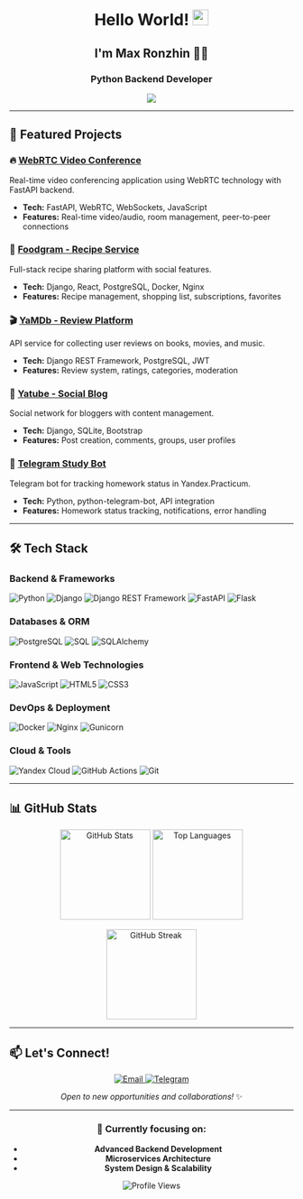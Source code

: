 <h1 align="center">Hello World! <img src="https://github.com/blackcater/blackcater/raw/main/images/Hi.gif" height="28" width="28"/></h1>
<h2 align="center">I'm Max Ronzhin 👨‍💻</h2>
<h3 align="center">Python Backend Developer</h3>

<p align="center">
  <img src="https://readme-typing-svg.herokuapp.com/?lines=Welcome+to+my+GitHub+profile!;Building+scalable+web+applications;Python+%7C+Django+%7C+FastAPI+%7C+Docker&center=true&width=500&height=50&color=00a8ff&vCenter=true&size=22">
</p>

---

## 🚀 Featured Projects

### 🔥 [WebRTC Video Conference](https://github.com/MaxRonzhin/FastAPI_video-conference)
Real-time video conferencing application using WebRTC technology with FastAPI backend.
- **Tech:** FastAPI, WebRTC, WebSockets, JavaScript
- **Features:** Real-time video/audio, room management, peer-to-peer connections

### 🍕 [Foodgram - Recipe Service](https://github.com/MaxRonzhin/foodgram-project-react)
Full-stack recipe sharing platform with social features.
- **Tech:** Django, React, PostgreSQL, Docker, Nginx
- **Features:** Recipe management, shopping list, subscriptions, favorites

### 🎬 [YaMDb - Review Platform](https://github.com/MaxRonzhin/yamdb_final)
API service for collecting user reviews on books, movies, and music.
- **Tech:** Django REST Framework, PostgreSQL, JWT
- **Features:** Review system, ratings, categories, moderation

### 📝 [Yatube - Social Blog](https://github.com/MaxRonzhin/yatube_project)
Social network for bloggers with content management.
- **Tech:** Django, SQLite, Bootstrap
- **Features:** Post creation, comments, groups, user profiles

### 🤖 [Telegram Study Bot](https://github.com/MaxRonzhin/api_sp1_bot)
Telegram bot for tracking homework status in Yandex.Practicum.
- **Tech:** Python, python-telegram-bot, API integration
- **Features:** Homework status tracking, notifications, error handling

---

## 🛠 Tech Stack

### **Backend & Frameworks**
![Python](https://img.shields.io/badge/Python-3776AB?style=for-the-badge&logo=python&logoColor=white)
![Django](https://img.shields.io/badge/Django-092E20?style=for-the-badge&logo=django&logoColor=white)
![Django REST Framework](https://img.shields.io/badge/DRF-ff1709?style=for-the-badge&logo=django&logoColor=white)
![FastAPI](https://img.shields.io/badge/FastAPI-009688?style=for-the-badge&logo=fastapi&logoColor=white)
![Flask](https://img.shields.io/badge/Flask-000000?style=for-the-badge&logo=flask&logoColor=white)

### **Databases & ORM**
![PostgreSQL](https://img.shields.io/badge/PostgreSQL-316192?style=for-the-badge&logo=postgresql&logoColor=white)
![SQL](https://img.shields.io/badge/SQL-4479A1?style=for-the-badge&logo=postgresql&logoColor=white)
![SQLAlchemy](https://img.shields.io/badge/SQLAlchemy-D71F00?style=for-the-badge&logo=sqlalchemy&logoColor=white)

### **Frontend & Web Technologies**
![JavaScript](https://img.shields.io/badge/JavaScript-F7DF1E?style=for-the-badge&logo=javascript&logoColor=black)
![HTML5](https://img.shields.io/badge/HTML5-E34F26?style=for-the-badge&logo=html5&logoColor=white)
![CSS3](https://img.shields.io/badge/CSS3-1572B6?style=for-the-badge&logo=css3&logoColor=white)

### **DevOps & Deployment**
![Docker](https://img.shields.io/badge/Docker-2496ED?style=for-the-badge&logo=docker&logoColor=white)
![Nginx](https://img.shields.io/badge/Nginx-009639?style=for-the-badge&logo=nginx&logoColor=white)
![Gunicorn](https://img.shields.io/badge/Gunicorn-499848?style=for-the-badge&logo=gunicorn&logoColor=white)

### **Cloud & Tools**
![Yandex Cloud](https://img.shields.io/badge/Yandex_Cloud-FF0000?style=for-the-badge&logo=yandex&logoColor=white)
![GitHub Actions](https://img.shields.io/badge/GitHub_Actions-2088FF?style=for-the-badge&logo=github-actions&logoColor=white)
![Git](https://img.shields.io/badge/Git-F05032?style=for-the-badge&logo=git&logoColor=white)

---

## 📊 GitHub Stats

<p align="center">
  <img src="https://github-readme-stats.vercel.app/api?username=MaxRonzhin&show_icons=true&theme=radical" alt="GitHub Stats" height="160"/>
  <img src="https://github-readme-stats.vercel.app/api/top-langs/?username=MaxRonzhin&layout=compact&theme=radical" alt="Top Languages" height="160"/>
</p>

<p align="center">
  <img src="https://github-readme-streak-stats.herokuapp.com/?user=MaxRonzhin&theme=radical" alt="GitHub Streak" height="160"/>
</p>

---

## 📫 Let's Connect!

<p align="center">
  <a href="mailto:mronzhin@bk.ru">
    <img src="https://img.shields.io/badge/Email-D14836?style=for-the-badge&logo=gmail&logoColor=white" alt="Email"/>
  </a>
  <a href="https://telegram.im/@maxronzhin">
    <img src="https://img.shields.io/badge/Telegram-2CA5E0?style=for-the-badge&logo=telegram&logoColor=white" alt="Telegram"/>
  </a>
</p>

<p align="center">
  <i>Open to new opportunities and collaborations!</i> ✨
</p>

---

<div align="center">
  
### 🎯 Currently focusing on:
- **Advanced Backend Development**
- **Microservices Architecture** 
- **System Design & Scalability**

</div>

<p align="center">
  <img src="https://komarev.com/ghpvc/?username=MaxRonzhin&color=blue&style=flat" alt="Profile Views"/>
</p>
